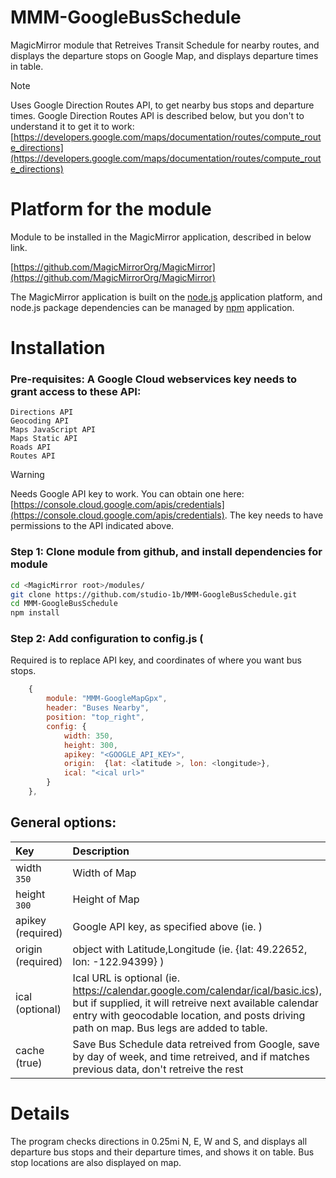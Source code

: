 # MMM-GoogleBusSchedule

MagicMirror module that Retreives Transit Schedule for nearby routes, and displays the departure stops on Google Map, and displays departure times in table.

> [!NOTE]
> Uses Google Direction Routes API, to get nearby bus stops and departure times.
> Google Direction Routes API is described below, but you don't to understand it to get it to work:
> [https://developers.google.com/maps/documentation/routes/compute_route_directions](https://developers.google.com/maps/documentation/routes/compute_route_directions)

# Platform for the module

Module to be installed in the MagicMirror application, described in below link.

[https://github.com/MagicMirrorOrg/MagicMirror](https://github.com/MagicMirrorOrg/MagicMirror)

The MagicMirror application is built on the [node.js](https://nodejs.org/en) application platform, and node.js package dependencies can be managed by [npm](https://www.npmjs.com/) application.

# Installation
### Pre-requisites: A Google Cloud webservices key needs to grant access to these API:

    Directions API
    Geocoding API
    Maps JavaScript API
    Maps Static API
    Roads API
    Routes API

> [!WARNING]
> Needs Google API key to work.  You can obtain one here:
> [https://console.cloud.google.com/apis/credentials](https://console.cloud.google.com/apis/credentials).
> The key needs to have permissions to the API indicated above.

### Step 1: Clone module from github, and install dependencies for module

```bash
cd <MagicMirror root>/modules/
git clone https://github.com/studio-1b/MMM-GoogleBusSchedule.git
cd MMM-GoogleBusSchedule
npm install
```

### Step 2: Add configuration to config.js (

Required is to replace API key, and coordinates of where you want bus stops.
```js
    {
       	module: "MMM-GoogleMapGpx",
        header: "Buses Nearby",
        position: "top_right",
        config: {
            width: 350,
            height: 300,
            apikey: "<GOOGLE_API_KEY>",
            origin:  {lat: <latitude >, lon: <longitude>},
            ical: "<ical url>"
        }
    },
```

## General options: 

| Key | Description |
| :-- | :-- |
| width <br> `350` | Width of Map |
| height <br> `300` | Height of Map |
| apikey <br> (required) | Google API key, as specified above (ie. ) |
| origin <br> (required) | object with Latitude,Longitude (ie. {lat: 49.22652, lon: -122.94399} )  |
| ical <br> (optional) | Ical URL is optional (ie. https://calendar.google.com/calendar/ical/basic.ics), but if supplied, it will retreive next available calendar entry with geocodable location, and posts driving path on map.  Bus legs are added to table. |
| cache <br> (true) | Save Bus Schedule data retreived from Google, save by day of week, and time retreived, and if matches previous data, don't retreive the rest  |

# Details

The program checks directions in 0.25mi N, E, W and S, and displays all departure bus stops and their departure times, and shows it on table.  Bus stop locations are also displayed on map.
